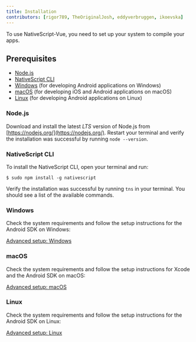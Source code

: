 ```yaml
---
title: Installation
contributors: [rigor789, TheOriginalJosh, eddyverbruggen, ikoevska]
---
```


To use NativeScript-Vue, you need to set up your system to compile your apps.

## Prerequisites

- [Node.js](#nodejs)
- [NativeScript CLI](#nativescript-cli)
- [Windows](#windows) (for developing Android applications on Windows)
- [macOS](#macos) (for developing iOS and Android applications on macOS)
- [Linux](#linux) (for developing Android applications on Linux)

### Node.js

Download and install the latest _LTS_ version of Node.js from [https://nodejs.org/](https://nodejs.org/). Restart your terminal and verify the installation was successful by running `node --version`.

### NativeScript CLI

To install the NativeScript CLI, open your terminal and run:

```shell
$ sudo npm install -g nativescript
```

Verify the installation was successful by running `tns` in your terminal. You should see a list of the available commands.

### Windows

Check the system requirements and follow the setup instructions for the Android SDK on Windows:

[Advanced setup: Windows](https://docs.nativescript.org/start/ns-setup-win)

### macOS

Check the system requirements and follow the setup instructions for Xcode and the Android SDK on macOS:

[Advanced setup: macOS](https://docs.nativescript.org/start/ns-setup-os-x)

### Linux

Check the system requirements and follow the setup instructions for the Android SDK on Linux:

[Advanced setup: Linux](https://docs.nativescript.org/start/ns-setup-linux)
